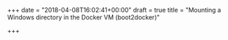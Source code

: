 +++
date = "2018-04-08T16:02:41+00:00"
draft = true
title = "Mounting a Windows directory in the Docker VM (boot2docker)"

+++

